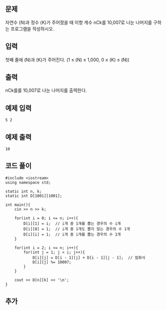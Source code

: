 ## 문제 
자연수 
\(N\)과 정수 
\(K\)가 주어졌을 때 이항 계수 
nCk를 10,007로 나눈 나머지를 구하는 프로그램을 작성하시오.
## 입력
첫째 줄에 
\(N\)과 
\(K\)가 주어진다. (1 ≤ 
\(N\) ≤ 1,000, 0 ≤ 
\(K\) ≤ 
\(N\))
## 출력
nCk를를 10,007로 나눈 나머지를 출력한다.


## 예제 입력 
```
5 2
```

## 예제 출력  
```
10
```
## 코드 풀이
```
#include <iostream>
using namespace std;

static int n, k;
static int D[1001][1001];

int main(){
    cin >> n >> k;
    
    for(int i = 0; i <= n; i++){
        D[i][1] = i;  // i개 중 1개를 뽑는 경우의 수 i개
        D[i][0] = 1;  // i개 중 1개도 뽑지 않는 경우의 수 1개
        D[i][i] = 1;  // i개 중 i개를 뽑는 경우의 수 1개
    }
    
    for(int i = 2; i <= n; i++){
        for(int j = 1; j < i; j++){
            D[i][j] = D[i - 1][j] + D[i - 1][j - 1];  // 점화식
            D[i][j] %= 10007;
        }
    }
    
    cout << D[n][k] << '\n';
}
```
## 추가
